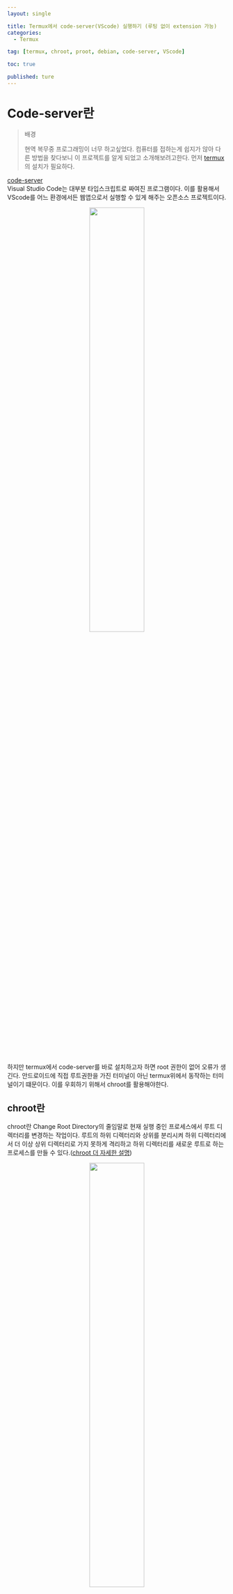 ```yaml
---
layout: single

title: Termux에서 code-server(VScode) 실행하기 (루팅 없이 extension 가능)
categories:
  - Termux

tag: [termux, chroot, proot, debian, code-server, VScode]

toc: true

published: ture
---
```


# Code-server란
> 배경  
> 
> 현역 복무중 프로그래밍이 너무 하고싶었다. 컴퓨터를 접하는게 쉽지가 않아 다른 방법을 찾다보니 이 프로젝트를 알게 되었고 소개해보려고한다.
> 먼저 [termux](https://bo-oseng.github.io/termux/termux-(1)intro/)의 설치가 필요하다.  

[code-server](https://github.com/coder/code-server)<br>
Visual Studio Code는 대부분 타입스크립트로 짜여진 프로그램이다. 이를 활용해서 VScode를 어느 환경에서든 웹앱으로서 실행할 수 있게 해주는 오픈소스 프로젝트이다.


<center>
  <img at="termux code-server-fail" src="https://user-images.githubusercontent.com/94548914/174535469-4b91af66-96f3-4f99-ac5d-87bf01234c97.jpeg" width="50%">
</center>
  



하지만  termux에서 code-server를 바로 설치하고자 하면 root 권한이 없어 오류가 생긴다. 안드로이드에 직접 루트권한을 가진 터미널이 아닌 termux위에서 동작하는 터미널이기 떄문이다. 이를 우회하기 위해서 chroot를 활용해야한다.


## chroot란
chroot란 Change Root Directory의 줄임말로 현재 실행 중인 프로세스에서 루트 디렉터리를 변경하는 작업이다. 루트의 하위 디렉터리와 상위를 분리시켜 하위 디렉터리에서 더 이상 상위 디렉터리로 가지 못하게 격리하고 하위 디렉터리를 새로운 루트로 하는 프로세스를 만들 수 있다.([chroot 더 자세한 설명](https://ko.wikipedia.org/wiki/Chroot))
<center>
  <img at="chroot-tree" src="https://user-images.githubusercontent.com/94548914/174535110-2a245c0c-ab41-49a3-84ff-3e17e1c32467.png" width="50%">
</center>

그리고 기본적으로 termux는 chroot중 일부기능을 구현한 바이너리인 proot를 지원하다.

## proot distro 설치

pkg update를 하고, pkg로 proot-distro를 설치한다
```bash
pkg update -y && pkg install proot-distro
```
<center>
  <img at="proot-distro-install" src="https://user-images.githubusercontent.com/94548914/174535955-73da9c67-7317-492a-8292-f10bdbdad42d.jpeg" width="50%">
</center>

## debian 설치
proot-distro로 debian을 설치한다.
```bash
proot-distro install debian
```
<center>
  <img at="debian-install-1" src="https://user-images.githubusercontent.com/94548914/174536997-a0d07ef9-db20-4609-9bd9-43f40de4aa73.jpeg" width="50%">
</center>
<center>
  <img at="debian-install-2" src="https://user-images.githubusercontent.com/94548914/174536998-8ce09674-d487-4941-aa3b-6747c8e21cf3.jpeg" width="50%">
</center>

데비안 로그인후 root 확인, sudo vim git 설치

```bash
proot-distro login debian
```
```bash
apt update && apt upgrade -y && apt-get install sudo vim git -y
```
<center>
  <img at="sudo-vim-git-install" src="https://user-images.githubusercontent.com/94548914/174537549-c2a64f0d-5cda-4cbb-ae7f-430a30f06718.jpeg" width="50%">
</center>

## nodejs 설치
code-server의 dependency인 nodejs 설치가 필요하다. lts버전으로 설치하자
```bash
curl -fsSL https://deb.nodesource.com/setup_lts.x | bash -
apt-get install -y nodejs
```
<center>
  <img at="nodejs-lts-install" src="https://user-images.githubusercontent.com/94548914/174538011-151b039f-9718-4081-b9ed-594342141046.jpeg" width="50%">
</center>

## code-server 설치
node 설치가 잘 되었는지 확인하고 code server를 설치
<center>
  <img at="code-server-install" src="https://user-images.githubusercontent.com/94548914/174538680-7047902d-4b0d-490b-873d-f577b64197dd.jpeg" width="50%">
</center>


## code-server 실행, 익스텐션, 터미널 작동 확인
code-server 설치가 완료됐다면 실행해보자. 패스워드 설정도 가능하지만 ```--auth none``` 옵션으로 실행하면 패스워드 없이 로컬호스트의 8080포트로 실행된다.
```bash
code-server --auth none
```
<center>
  <img at="code-server-exec" src="https://user-images.githubusercontent.com/94548914/174539718-d1ab88d1-5f44-4d42-b34d-d15d48aa26af.jpeg" width="50%">
</center>

웹에서 접속하면 vscode를 볼 수 있다.
<center>
  <img at="code-server-img" src="https://user-images.githubusercontent.com/94548914/174538948-6e39cf07-0969-43f1-8fff-c525673c1915.jpeg" width="50%">
</center>

터미널과 익스텐션 모두 잘 실행된다. 삼성 DEX를 활용하면 PC에서 처럼 활용할 수 있다.
<center>
  <img at="code-server-img" src="https://user-images.githubusercontent.com/94548914/174538937-d8b7cd75-e9a2-4250-bb70-97f9f8e12b6d.jpeg" >
</center>




